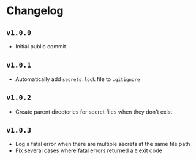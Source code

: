 # Changelog
## `v1.0.0`
* Initial public commit

## `v1.0.1`
* Automatically add `secrets.lock` file to `.gitignore`

## `v1.0.2`
* Create parent directories for secret files when they don't exist

## `v1.0.3`
* Log a fatal error when there are multiple secrets at the same file path
* Fix several cases where fatal errors returned a `0` exit code
